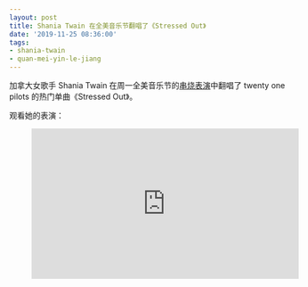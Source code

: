 ```yaml
---
layout: post
title: Shania Twain 在全美音乐节翻唱了《Stressed Out》
date: '2019-11-25 08:36:00'
tags:
- shania-twain
- quan-mei-yin-le-jiang
---
```


加拿大女歌手 Shania Twain 在周一全美音乐节的[串烧表演](https://www.youtube.com/watch?v=dLnIjtp7zFU)中翻唱了 twenty one pilots 的热门单曲《Stressed Out》。

观看她的表演：

<figure class="kg-card kg-embed-card"><iframe width="480" height="270" src="https://www.youtube.com/embed/dLnIjtp7zFU?feature=oembed" frameborder="0" allow="accelerometer; autoplay; encrypted-media; gyroscope; picture-in-picture" allowfullscreen></iframe></figure>